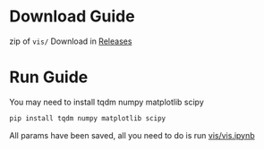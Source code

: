 # Download Guide
zip of `vis/`
Download in [Releases](https://github.com/JavaZeroo/markov_project/releases/tag/v1.0.0)

# Run Guide

You may need to install tqdm numpy matplotlib scipy
```bash
pip install tqdm numpy matplotlib scipy
```
All params have been saved, all you need to do is run [vis/vis.ipynb](https://github.com/JavaZeroo/markov_project/tree/main/code/vis/vis.ipynb)
